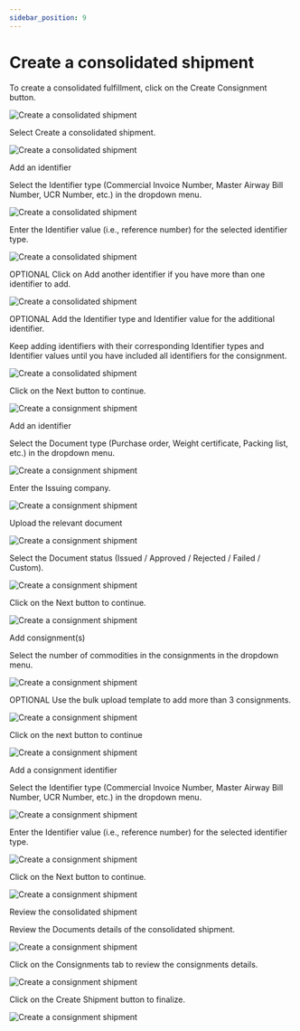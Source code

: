 ```yaml
---
sidebar_position: 9
---
```


# Create a consolidated shipment

To create a consolidated fulfillment, click on the Create Consignment button.

![Create a consolidated shipment](/img/userGuide/cacs1.png)

Select Create a consolidated shipment.

![Create a consolidated shipment](/img/userGuide/caacss2.png)

Add an identifier

Select the Identifier type (Commercial Invoice Number, Master Airway Bill Number, UCR Number, etc.) in the dropdown menu.

![Create a consolidated shipment](/img/userGuide/cacs2.png)

Enter the Identifier value (i.e., reference number) for the selected identifier type.

![Create a consolidated shipment](/img/userGuide/cacs3.png)

OPTIONAL
Click on Add another identifier if you have more than one identifier to add.

![Create a consolidated shipment](/img/userGuide/cacs4.png)

OPTIONAL
Add the Identifier type and Identifier value for the additional identifier.

Keep adding identifiers with their corresponding Identifier types and Identifier values until you have included all identifiers for the consignment.

![Create a consolidated shipment](/img/userGuide/cacs5.png)

Click on the Next button to continue.

![Create a consignment shipment](/img/userGuide/cac7.png)

Add an identifier

Select the Document type (Purchase order, Weight certificate, Packing list, etc.) in the dropdown menu.

![Create a consignment shipment](/img/userGuide/cac8.png)

Enter the Issuing company.

![Create a consignment shipment](/img/userGuide/cac9.png)

Upload the relevant document

![Create a consignment shipment](/img/userGuide/cac10.png)

Select the Document status (Issued / Approved / Rejected / Failed / Custom).

![Create a consignment shipment](/img/userGuide/cac11.png)

Click on the Next button to continue.

![Create a consignment shipment](/img/userGuide/cac12.png)

Add consignment(s)

Select the number of commodities in the consignments in the dropdown menu.

![Create a consignment shipment](/img/userGuide/cac13.png)

OPTIONAL
Use the bulk upload template to add more than 3 consignments.

![Create a consignment shipment](/img/userGuide/cac14.png)

Click on the next button to continue

![Create a consignment shipment](/img/userGuide/cac15.png)

Add a consignment identifier

Select the Identifier type (Commercial Invoice Number, Master Airway Bill Number, UCR Number, etc.) in the dropdown menu.

![Create a consignment shipment](/img/userGuide/cac16.png)

Enter the Identifier value (i.e., reference number) for the selected identifier type.

![Create a consignment shipment](/img/userGuide/cac17.png)

Click on the Next button to continue.

![Create a consignment shipment](/img/userGuide/cac18.png)

Review the consolidated shipment

Review the Documents details of the consolidated shipment.

![Create a consignment shipment](/img/userGuide/cac19.png)

Click on the Consignments tab to review the consignments details.

![Create a consignment shipment](/img/userGuide/cac20.png)

Click on the Create Shipment button to finalize.

![Create a consignment shipment](/img/userGuide/cac21.png)

